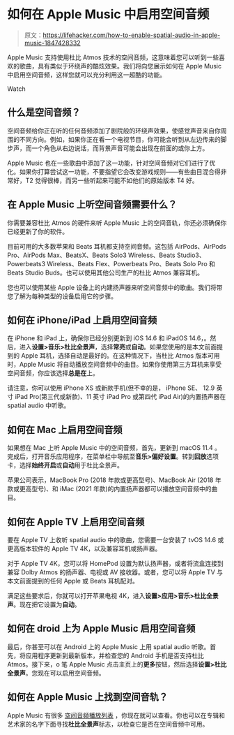 # 如何在 Apple Music 中启用空间音频

> 原文：<https://lifehacker.com/how-to-enable-spatial-audio-in-apple-music-1847428332>

Apple Music 支持使用杜比 Atmos 技术的空间音频，这意味着您可以听到一些喜欢的歌曲，具有类似于环绕声的酷炫效果。我们将向您展示如何在 Apple Music 中启用空间音频，这样您就可以充分利用这一超酷的功能。

Watch

## 什么是空间音频？

空间音频给你正在听的任何音频添加了剧院般的环绕声效果，使感觉声音来自你周围的不同方向。例如，如果你正在看一个电视节目，你可能会听到从左边传来的脚步声，而一个角色从右边说话，而背景声音可能会出现在前面的或你上方。

Apple Music 也在一些歌曲中添加了这一功能，针对空间音频对它们进行了优化。如果你打算尝试这一功能，不要指望它会改变游戏规则——有些曲目混合得非常好，T2 觉得很棒，而另一些听起来可能不如他们的原始版本 T4 好。

## 在 Apple Music 上听空间音频需要什么？

你需要兼容杜比 Atmos 的硬件来听 Apple Music 上的空间音轨，你还必须确保你已经更新了你的软件。

目前可用的大多数苹果和 Beats 耳机都支持空间音频。这包括 AirPods、AirPods Pro、AirPods Max、BeatsX、Beats Solo3 Wireless、Beats Studio3、Powerbeats3 Wireless、Beats Flex、Powerbeats Pro、Beats Solo Pro 和 Beats Studio Buds。也可以使用其他公司生产的杜比 Atmos 兼容耳机。

您也可以使用某些 Apple 设备上的内建扬声器来听空间音频中的歌曲。我们将带您了解为每种类型的设备启用它的步骤。

## 如何在 iPhone/iPad 上启用空间音频

在 iPhone 和 iPad 上，确保你已经分别更新到 iOS 14.6 和 iPadOS 14.6，。然后，进入**设置>音乐>杜比全景声**，选择**常亮**或**自动**。如果您使用的是本文前面提到的 Apple 耳机，选择自动是最好的。在这种情况下，当杜比 Atmos 版本可用时，Apple Music 将自动播放空间音频中的曲目。如果你使用第三方耳机来享受空间音频，你应该选择**总是在**上。

请注意，你可以使用 iPhone XS 或新款手机(但不幸的是， iPhone SE、 12.9 英寸 iPad Pro(第三代或新款)、11 英寸 iPad Pro 或第四代 iPad Air)的内置扬声器在 spatial audio 中听歌。

## 如何在 Mac 上启用空间音频

如果想在 Mac 上听 Apple Music 中的空间音频，首先，更新到 macOS 11.4 。完成后，打开音乐应用程序，在菜单栏中导航至**音乐>偏好设置**。转到**回放**选项卡，选择**始终开启**或**自动**用于杜比全景声。

苹果公司表示，MacBook Pro (2018 年款或更高型号)、MacBook Air (2018 年款或更高型号)、和 iMac (2021 年款)的内置扬声器都可以播放空间音频中的曲目。

## **如何在 Apple TV 上启用空间音频**

要在 Apple TV 上收听 spatial audio 中的歌曲，您需要一台安装了 tvOS 14.6 或更高版本软件的 Apple TV 4K，以及兼容耳机或扬声器。

对于 Apple TV 4K，您可以将 HomePod 设置为默认扬声器，或者将流盒连接到兼容 Dolby Atmos 的扬声器、电视或 AV 接收器。或者，您可以将 Apple TV 与本文前面提到的任何 Apple 或 Beats 耳机配对。

满足这些要求后，你就可以打开苹果电视 4K，进入**设置>应用>音乐>杜比全景声**。现在把它设置为**自动**。

## 如何在 droid 上为 Apple Music 启用空间音频

最后，你甚至可以在 Android 上的 Apple Music 上用 spatial audio 听歌。首先，将应用程序更新到最新版本，并检查您的 Android 手机是否支持杜比 Atmos。接下来，o 笔 Apple Music 点击主页上的**更多**按钮，然后选择**设置>杜比全景声**。您现在可以启用空间音频。

## 如何在 Apple Music 上找到空间音轨？

Apple Music 有很多 [空间音频播放列表](https://music.apple.com/WebObjects/MZStore.woa/wa/viewMultiRoom?fcId=1561370672) ，你现在就可以查看。你也可以在专辑和艺术家的名字下面寻找**杜比全景声**标志，以检查它是否在空间音频中可用。